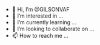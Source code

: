 - 👋 Hi, I’m @GILSONVAF
- 👀 I’m interested in ...
- 🌱 I’m currently learning ...
- 💞️ I’m looking to collaborate on ...
- 📫 How to reach me ...

<!---
GILSONVAF/GILSONVAF is a ✨ special ✨ repository because its `README.md` (this file) appears on your GitHub profile.
You can click the Preview link to take a look at your changes.
--->
